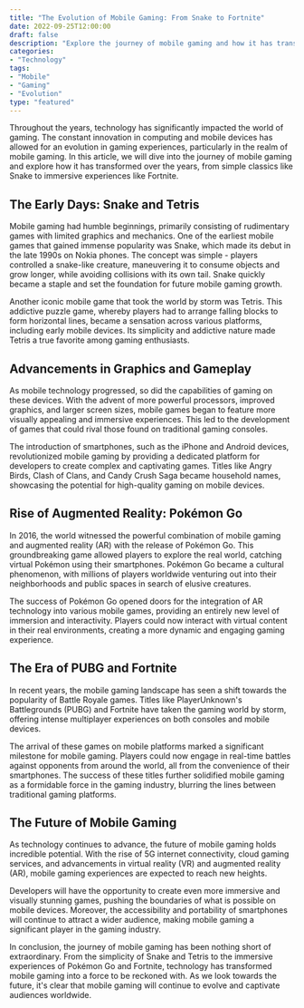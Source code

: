 ```yaml
---
title: "The Evolution of Mobile Gaming: From Snake to Fortnite"
date: 2022-09-25T12:00:00
draft: false
description: "Explore the journey of mobile gaming and how it has transformed over the years, from simple classics like Snake to immersive experiences like Fortnite."
categories:
- "Technology"
tags:
- "Mobile"
- "Gaming"
- "Evolution"
type: "featured"
---
```


Throughout the years, technology has significantly impacted the world of gaming. The constant innovation in computing and mobile devices has allowed for an evolution in gaming experiences, particularly in the realm of mobile gaming. In this article, we will dive into the journey of mobile gaming and explore how it has transformed over the years, from simple classics like Snake to immersive experiences like Fortnite.

## The Early Days: Snake and Tetris

Mobile gaming had humble beginnings, primarily consisting of rudimentary games with limited graphics and mechanics. One of the earliest mobile games that gained immense popularity was Snake, which made its debut in the late 1990s on Nokia phones. The concept was simple - players controlled a snake-like creature, maneuvering it to consume objects and grow longer, while avoiding collisions with its own tail. Snake quickly became a staple and set the foundation for future mobile gaming growth.

Another iconic mobile game that took the world by storm was Tetris. This addictive puzzle game, whereby players had to arrange falling blocks to form horizontal lines, became a sensation across various platforms, including early mobile devices. Its simplicity and addictive nature made Tetris a true favorite among gaming enthusiasts.

## Advancements in Graphics and Gameplay

As mobile technology progressed, so did the capabilities of gaming on these devices. With the advent of more powerful processors, improved graphics, and larger screen sizes, mobile games began to feature more visually appealing and immersive experiences. This led to the development of games that could rival those found on traditional gaming consoles.

The introduction of smartphones, such as the iPhone and Android devices, revolutionized mobile gaming by providing a dedicated platform for developers to create complex and captivating games. Titles like Angry Birds, Clash of Clans, and Candy Crush Saga became household names, showcasing the potential for high-quality gaming on mobile devices.

## Rise of Augmented Reality: Pokémon Go

In 2016, the world witnessed the powerful combination of mobile gaming and augmented reality (AR) with the release of Pokémon Go. This groundbreaking game allowed players to explore the real world, catching virtual Pokémon using their smartphones. Pokémon Go became a cultural phenomenon, with millions of players worldwide venturing out into their neighborhoods and public spaces in search of elusive creatures.

The success of Pokémon Go opened doors for the integration of AR technology into various mobile games, providing an entirely new level of immersion and interactivity. Players could now interact with virtual content in their real environments, creating a more dynamic and engaging gaming experience.

## The Era of PUBG and Fortnite

In recent years, the mobile gaming landscape has seen a shift towards the popularity of Battle Royale games. Titles like PlayerUnknown's Battlegrounds (PUBG) and Fortnite have taken the gaming world by storm, offering intense multiplayer experiences on both consoles and mobile devices.

The arrival of these games on mobile platforms marked a significant milestone for mobile gaming. Players could now engage in real-time battles against opponents from around the world, all from the convenience of their smartphones. The success of these titles further solidified mobile gaming as a formidable force in the gaming industry, blurring the lines between traditional gaming platforms.

## The Future of Mobile Gaming

As technology continues to advance, the future of mobile gaming holds incredible potential. With the rise of 5G internet connectivity, cloud gaming services, and advancements in virtual reality (VR) and augmented reality (AR), mobile gaming experiences are expected to reach new heights.

Developers will have the opportunity to create even more immersive and visually stunning games, pushing the boundaries of what is possible on mobile devices. Moreover, the accessibility and portability of smartphones will continue to attract a wider audience, making mobile gaming a significant player in the gaming industry.

In conclusion, the journey of mobile gaming has been nothing short of extraordinary. From the simplicity of Snake and Tetris to the immersive experiences of Pokémon Go and Fortnite, technology has transformed mobile gaming into a force to be reckoned with. As we look towards the future, it's clear that mobile gaming will continue to evolve and captivate audiences worldwide.
